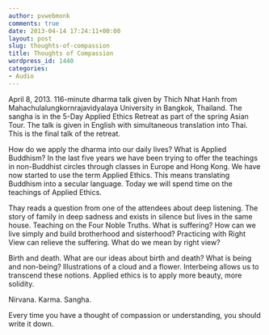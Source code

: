 ```yaml
---
author: pvwebmonk
comments: true
date: 2013-04-14 17:24:11+00:00
layout: post
slug: thoughts-of-compassion
title: Thoughts of Compassion
wordpress_id: 1440
categories:
- Audio
---
```


April 8, 2013. 116-minute dharma talk given by Thich Nhat Hanh from Mahachulalungkornrajavidyalaya University in Bangkok, Thailand. The sangha is in the 5-Day Applied Ethics Retreat as part of the spring Asian Tour. The talk is given in English with simultaneous translation into Thai. This is the final talk of the retreat.




How do we apply the dharma into our daily lives? What is Applied Buddhism? In the last five years we have been trying to offer the teachings in non-Buddhist circles through classes in Europe and Hong Kong. We have now started to use the term Applied Ethics. This means translating Buddhism into a secular language. Today we will spend time on the teachings of Applied Ethics.




Thay reads a question from one of the attendees about deep listening. The story of family in deep sadness and exists in silence but lives in the same house. Teaching on the Four Noble Truths. What is suffering? How can we live simply and build brotherhood and sisterhood? Practicing with Right View can relieve the suffering. What do we mean by right view?




Birth and death. What are our ideas about birth and death? What is being and non-being? Illustrations of a cloud and a flower. Interbeing allows us to transcend these notions. Applied ethics is to apply more beauty, more solidity.




Nirvana. Karma. Sangha.




Every time you have a thought of compassion or understanding, you should write it down.



